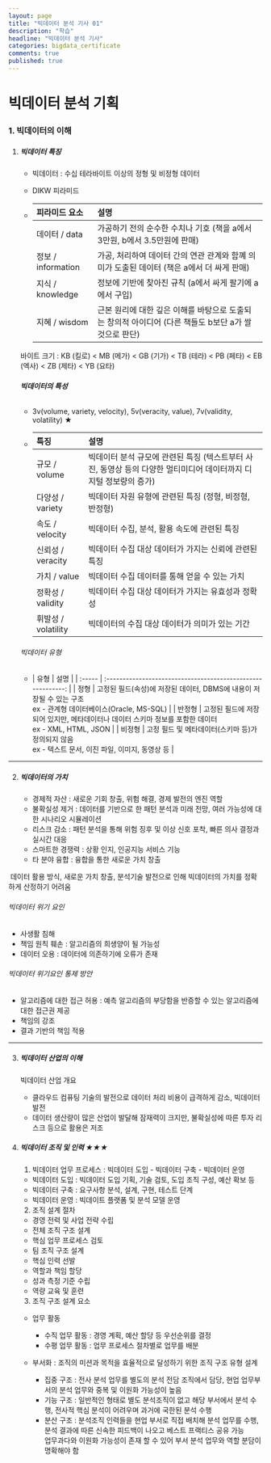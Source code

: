 ```yaml
---
layout: page
title: "빅데이터 분석 기사 01"
description: "학습"
headline: "빅데이터 분석 기사"
categories: bigdata_certificate
comments: true
published: true
---
```


# 빅데이터 분석 기획

### 1. 빅데이터의 이해

1. ##### 빅데이터 특징

   - 빅데이터 : 수십 테라바이트 이상의 정형 및 비정형 데이터

   - DIKW 피라미드

   - | 피라미드 요소      | 설명                                                         |
     | :----------------- | :----------------------------------------------------------- |
     | 데이터 / data      | 가공하기 전의 순수한 수치나 기호 (책을 a에서 3만원, b에서 3.5만원에 판매) |
     | 정보 / information | 가공, 처리하여 데이터 간의 연관 관계와 함꼐 의미가 도출된 데이터 (책은 a에서 더 싸게 판매) |
     | 지식 / knowledge   | 정보에 기반에 찾아진 규칙 (a에서 싸게 팔기에 a에서 구입)     |
     | 지혜 / wisdom      | 근본 원리에 대한 깊은 이해를 바탕으로 도출되는 창의적 아이디어 (다른 책들도 b보단 a가 쌀 것으로 판단) |

     

   바이트 크기 : KB (킬로) < MB (메가) < GB (기가) < TB (테라) < PB (페타) < EB (엑사) < ZB (제타) < YB (요타)

   ###### **빅데이터의 특성**

   - 3v(volume, variety, velocity), 5v(veracity, value), 7v(validity, volatility) ★

   - | 특징                | 설명                                                         |
      | :------------------ | :----------------------------------------------------------- |
      | 규모 / volume       | 빅데이터 분석 규모에 관련된 특징 (텍스트부터 사진, 동영상 등의 다양한 멀티미디어 데이터까지 디지털 정보량의 증가) |
      | 다양성 / variety    | 빅데이터 자원 유형에 관련된 특징 (정형, 비정형, 반정형)      |
      | 속도 / velocity     | 빅데이터 수집, 분석, 활용 속도에 관련된 특징                 |
      | 신뢰성 / veracity   | 빅데이터 수집 대상 데이터가 가지는 신뢰에 관련된 특징        |
      | 가치 / value        | 빅데이터 수집 데이터를 통해 얻을 수 있는 가치                |
      | 정확성 / validity   | 빅데이터 수집 대상 데이터가 가지는 유효성과 정확성           |
      | 휘발성 / volatility | 빅데이터의 수집 대상 데이터가 의미가 있는 기간               |

   

   ###### 빅데이터 유형

   - | 유형   |                             설명                             |
   | :----- | :----------------------------------------------------------: |
   | 정형   | 고정된 필드(속성)에 저장된 데이터, DBMS에 내용이 저장될 수 있는 구조<br /> ex - 관계형 데이터베이스(Oracle, MS-SQL) |
   | 반정형 | 고정된 필드에 저장되어 있지만, 메타데이터나 데이터 스키마 정보를 포함한 데이터<br />ex - XML, HTML, JSON |
   | 비정형 | 고정 필드 및 메타데이터(스키마 등)가 정의되지 않음<br />ex - 텍스트 문서, 이진 파일, 이미지, 동영상 등 |

----------------------------------------------------------------------------------------------------------------------------------------------------------------------------------------------------------------

  

2. ##### 빅데이터의 가치

   - 경제적 자산 : 새로운 기회 창출, 위험 해결, 경제 발전의 엔진 역할
   - 불확실성 제거 : 데이터를 기반으로 한 패턴 분석과 미래 전망, 여러 가능성에 대한 시나리오 시뮬레이션
   - 리스크 감소 : 패턴 분석을 통해 위험 징후 및 이상 신호 포착, 빠른 의사 결정과 실시간 대응
   - 스마트한 경쟁력 : 상황 인지,  인공지능 서비스 기능 
   - 타 분야 융합 : 융합을 통한 새로운 가치 창출

​	 데이터 활용 방식, 새로운 가치 창출, 분석기술 발전으로 인해 빅데이터의 가치를 정확하게 산정하기 어려움

###### 빅데이터 위기 요인

   - 사생활 침해
   - 책임 원칙 훼손 : 알고리즘의 희생양이 될 가능성
   - 데이터 오용 : 데이터에 의존하기에 오류가 존재



   ###### 빅데이터 위기요인 통제 방안

   - 알고리즘에 대한 접근 허용 : 예측 알고리즘의 부당함을 반증할 수 있는 알고리즘에 대한 접근권 제공
   - 책임의 강조
   - 결과 기반의 책임 적용

----------------------------------------------------------------------------------------------------------------------------------------------------------------------------------------------------------------



3. ##### 빅데이터 산업의 이해

   빅데이터 산업 개요

   - 클라우드 컴퓨팅 기술의 발전으로 데이터 처리 비용이 급격하게 감소, 빅데이터 발전
   - 데이터 생산량이 많은 산업이 발달해 잠재력이 크지만, 불확실성에 따른 투자 리스크 등으로 활용은 저조

   

4. ##### 빅데이터 조직 및 인력 ★★★

   1) 빅데이터 업무 프로세스 : 빅데이터 도입 - 빅데이터 구축 - 빅데이터 운영

   - 빅데이터 도입 : 빅데이터 도입 기획, 기술 검토, 도입 조직 구성, 예산 확보 등
   - 빅데이터 구축 : 요구사항 분석, 설계, 구현, 테스트 단계
   - 빅데이터 운영 : 빅데이트 플랫폼 및 분석 모델 운영
   
    
   
   2) 조직 설계 절차
   
   - 경영 전력 및 사업 전략 수립
   - 전체 조직 구조 설계
   - 핵심 업무 프로세스 검토
   - 팀 조직 구조 설계
   - 핵심 인력 선발
   - 역할과 책임 할당
   - 성과 측정 기준 수립
   - 역량 교육 및 훈련
   
   
   
   3) 조직 구조 설계 요소
   
    - 업무 활동 
   
      - 수직 업무 활동 : 경영 계획, 예산 할당 등 우선순위를 결정
      - 수평 업무 활동 : 업무 프로세스 절차별로 업무를 배분
   
   - 부서화 : 조직의 미션과 목적을 효율적으로 달성하기 위한 조직 구조 유형 설계
   
     - 집중 구조 : 전사 분석 업무를 별도의 분석 전담 조직에서 담당, 현업 업무부서의 분석 업무와 중복 및 이원화 가능성이 높음
     - 기능 구조 : 일반적인 형태로 별도 분석조직이 없고 해당 부서에서 분석 수행, 전사적 핵심 분석이 어려우며 과거에 국한된 분석 수행
     - 분산 구조 : 분석조직 인력들을 현업 부서로 직접 배치해 분석 업무를 수행, 분석 결과에 따른 신속한 피드백이 나오고 베스트 프랙티스 공유 가능<br />    업무과다와 이원화 가능성이 존재 할 수 있어 부서 분석 업무와 역할 분담이 명확해야 함
     
   

